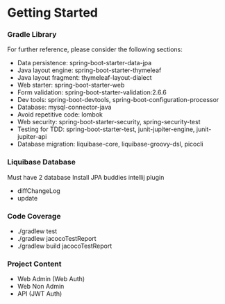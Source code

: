 # Getting Started

### Gradle Library
For further reference, please consider the following sections:
* Data persistence: spring-boot-starter-data-jpa
* Java layout engine: spring-boot-starter-thymeleaf
* Java layout fragment: thymeleaf-layout-dialect
* Web starter: spring-boot-starter-web
* Form validation: spring-boot-starter-validation:2.6.6
* Dev tools: spring-boot-devtools, spring-boot-configuration-processor
* Database: mysql-connector-java
* Avoid repetitive code: lombok
* Web security: spring-boot-starter-security, spring-security-test
* Testing for TDD: spring-boot-starter-test, junit-jupiter-engine, junit-jupiter-api
* Database migration: liquibase-core, liquibase-groovy-dsl, picocli

### Liquibase Database
Must have 2 database
Install JPA buddies intellij plugin

* diffChangeLog
* update


### Code Coverage
* ./gradlew test
* ./gradlew jacocoTestReport
* ./gradlew build jacocoTestReport

### Project Content
* Web Admin (Web Auth)
* Web Non Admin
* API (JWT Auth)
